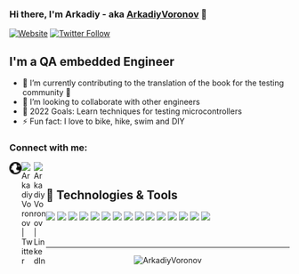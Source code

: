 ### Hi there, I'm Arkadiy - aka [ArkadiyVoronov][website] 👋

[![Website](https://img.shields.io/website?label=prapar.pythonanywhere.com&style=for-the-badge&url=https%3A%2F%2Fcodestackr.com)](https://prapar.pythonanywhere.com/)
[![Twitter Follow](https://img.shields.io/twitter/follow/ArkadiyVoronov?color=1DA1F2&logo=twitter&style=for-the-badge)](https://twitter.com/intent/follow?original_referer=https%3A%2F%2Fgithub.com%2FArkadiyVoronov&screen_name=ArkadiyVoronov)

## I'm a QA embedded Engineer

- 🌱 I’m currently contributing to the translation of the book for the testing community 🤣
- 👯 I’m looking to collaborate with other engineers
- 🥅 2022 Goals: Learn techniques for testing microcontrollers
- ⚡ Fun fact: I love to bike, hike, swim and DIY

### Connect with me:

[<img align="left" alt="https://prapar.pythonanywhere.com/" width="22px" src="https://raw.githubusercontent.com/iconic/open-iconic/master/svg/globe.svg" />][website]

[<img align="left" alt="ArkadiyVoronov | Twitter" width="22px" src="https://cdn.jsdelivr.net/npm/simple-icons@v3/icons/twitter.svg" />][twitter]
[<img align="left" alt="ArkadiyVoronov | LinkedIn" width="22px" src="https://cdn.jsdelivr.net/npm/simple-icons@v3/icons/linkedin.svg" />][linkedin]


<br />

## 🔧 Technologies & Tools
![](https://img.shields.io/badge/OS-Linux-informational?style=for-the-badge&logo=linux&logoColor=white&color=2bbc8a)
![](https://img.shields.io/badge/Laptop-Nitro5-informational?style=for-the-badge&logo=acer&logoColor=white&color=2bbc8a)
![](https://img.shields.io/badge/OS-Windows10-informational?style=for-the-badge&logo=windows&logoColor=white&color=2bbc8a)
![](https://img.shields.io/badge/Laptop-IdeaPad340-informational?style=for-the-badge&logo=lenovo&logoColor=white&color=2bbc8a)
![](https://img.shields.io/badge/Hardware-JetsonTX2-informational?style=for-the-badge&logo=nvidia&logoColor=white&color=2bbc8a)
![](https://img.shields.io/badge/Hardware-Xavier-informational?style=for-the-badge&logo=nvidia&logoColor=white&color=2bbc8a)
![](https://img.shields.io/badge/Editor-PyCharm-informational?style=for-the-badget&logo=pycharm&logoColor=white&color=2bbc8a)
![](https://img.shields.io/badge/Editor-Sublime3-informational?style=for-the-badge&logo=sublimetext&logoColor=white&color=2bbc8a)
![](https://img.shields.io/badge/Code-Python-informational?style=for-the-badge&logo=python&logoColor=white&color=2bbc8a)
![](https://img.shields.io/badge/Shell-Bash-informational?style=for-the-badge&logo=gnu-bash&logoColor=white&color=2bbc8a)
![](https://img.shields.io/badge/Database-PostgreSQL-informational?style=for-the-badge&logo=postgresql&logoColor=white&color=2bbc8a)
![](https://img.shields.io/badge/Database-MongoDB-informational?style=for-the-badge&logo=mongodb&logoColor=white&color=2bbc8a)
![](https://img.shields.io/badge/Tools-Docker-informational?style=for-the-badge&logo=docker&logoColor=white&color=2bbc8a)
![](https://img.shields.io/badge/Tools-Postman-informational?style=for-the-badge&logo=postman&logoColor=white&color=2bbc8a)
![](https://img.shields.io/badge/CI/CD-GitLab-informational?style=for-the-badge&logo=gitlab&logoColor=white&color=2bbc8a)


<br />


---



[website]: https://prapar.pythonanywhere.com

[twitter]: https://twitter.com/ArkadiyVoronov


[linkedin]: https://linkedin.com/in/ArkadiyVoronov


<p align="center"><img src="https://komarev.com/ghpvc/?username=ArkadiyVoronov&color=green" alt="ArkadiyVoronov" /></p>



